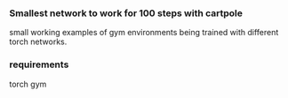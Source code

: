 ### Smallest network to work for 100 steps with cartpole
small working examples of gym environments being trained with different torch networks.


### requirements
torch
gym
